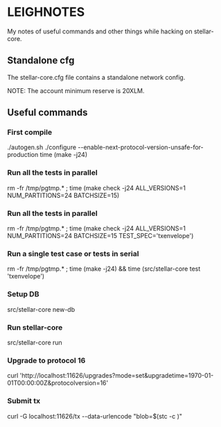 # LEIGHNOTES

My notes of useful commands and other things while hacking on stellar-core.

## Standalone cfg

The stellar-core.cfg file contains a standalone network config.

NOTE: The account minimum reserve is 20XLM.

## Useful commands

### First compile

./autogen.sh
./configure --enable-next-protocol-version-unsafe-for-production
time (make -j24)

### Run all the tests in parallel

rm -fr /tmp/pgtmp.* ; time (make check -j24 ALL_VERSIONS=1 NUM_PARTITIONS=24 BATCHSIZE=15)

### Run all the tests in parallel

rm -fr /tmp/pgtmp.* ; time (make check -j24 ALL_VERSIONS=1 NUM_PARTITIONS=24 BATCHSIZE=15 TEST_SPEC='txenvelope')

### Run a single test case or tests in serial

rm -fr /tmp/pgtmp.* ; time (make -j24) && time (src/stellar-core test 'txenvelope')

### Setup DB

src/stellar-core new-db

### Run stellar-core

src/stellar-core run

### Upgrade to protocol 16

curl 'http://localhost:11626/upgrades?mode=set&upgradetime=1970-01-01T00:00:00Z&protocolversion=16'

### Submit tx

curl -G localhost:11626/tx --data-urlencode "blob=$(stc -c <stc-tx-file>)"
